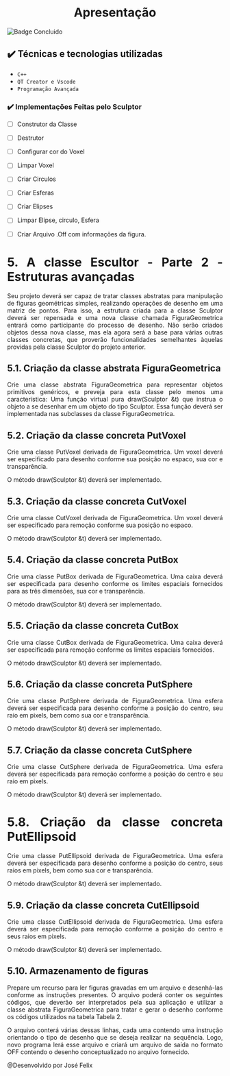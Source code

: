 <h1 align="center">Apresentação</h1>

![Badge Concluido](http://img.shields.io/static/v1?label=STATUS&message=%20Construindo&color=GREEN&style=for-the-badge)

## ✔️ Técnicas e tecnologias utilizadas

- ``C++``
- ``QT Creator e Vscode``
- ``Programação Avançada``

 
 ### ✔️ Implementações Feitas pelo Sculptor

- [ ] Construtor da Classe 
- [ ] Destrutor
- [ ] Configurar cor do Voxel
- [ ] Limpar Voxel
- [ ] Criar Circulos
- [ ] Criar Esferas 
- [ ] Criar Elipses
- [ ] Limpar Elipse, circulo, Esfera
- [ ] Criar Arquivo .Off com informações da figura. 
 
 
 
<h1 align="justify">5. A classe Escultor - Parte 2 - Estruturas avançadas</h1>
<p align="justify">Seu projeto deverá ser capaz de tratar classes abstratas para manipulação de figuras geométricas simples, realizando operações de desenho em uma matriz de pontos. Para isso, a estrutura criada para a classe Sculptor deverá ser repensada e uma nova classe chamada FiguraGeometrica entrará como participante do processo de desenho. Não serão criados objetos dessa nova classe, mas ela agora será a base para várias outras classes concretas, que proverão funcionalidades semelhantes àquelas providas pela classe Sculptor do projeto anterior.</p>


<h2 align="justify">5.1. Criação da classe abstrata FiguraGeometrica</h2>
<p align="justify">Crie uma classe abstrata FiguraGeometrica para representar objetos primitivos genéricos, e preveja para esta classe pelo menos uma característica: Uma função virtual pura draw(Sculptor &t) que instrua o objeto a se desenhar em um objeto do tipo Sculptor. Essa função deverá ser implementada nas subclasses da classe FiguraGeometrica.</p>

<h2 align="justify">5.2. Criação da classe concreta PutVoxel</h2>
<p align="justify">Crie uma classe PutVoxel derivada de FiguraGeometrica. Um voxel deverá ser especificado para desenho conforme sua posição no espaco, sua cor e transparência.</p>

<p align="justify">O método draw(Sculptor &t) deverá ser implementado.</p>

<h2 align="justify">5.3. Criação da classe concreta CutVoxel</h2>
<p align="justify">Crie uma classe CutVoxel derivada de FiguraGeometrica. Um voxel deverá ser especificado para remoção conforme sua posição no espaco.</p>

<p align="justify">O método draw(Sculptor &t) deverá ser implementado.</p>

<h2 align="justify">5.4. Criação da classe concreta PutBox</h2>
<p align="justify">Crie uma classe PutBox derivada de FiguraGeometrica. Uma caixa deverá ser especificada para desenho conforme os limites espaciais fornecidos para as três dimensões, sua cor e transparência.</p>

<p align="justify">O método draw(Sculptor &t) deverá ser implementado.</p>

<h2 align="justify">5.5. Criação da classe concreta CutBox</h2>
<p align="justify">Crie uma classe CutBox derivada de FiguraGeometrica. Uma caixa deverá ser especificada para remoção conforme os limites espaciais fornecidos.</p>

<p align="justify">O método draw(Sculptor &t) deverá ser implementado.</p>

<h2 align="justify">5.6. Criação da classe concreta PutSphere</h2>
<p align="justify">Crie uma classe PutSphere derivada de FiguraGeometrica. Uma esfera deverá ser especificada para desenho conforme a posição do centro, seu raio em pixels, bem como sua cor e transparência.</p>

<p align="justify">O método draw(Sculptor &t) deverá ser implementado.</p>

<h2 align="justify">5.7. Criação da classe concreta CutSphere</h2>
<p align="justify">Crie uma classe CutSphere derivada de FiguraGeometrica. Uma esfera deverá ser especificada para remoção conforme a posição do centro e seu raio em pixels.</p>

<p align="justify">O método draw(Sculptor &t) deverá ser implementado.</p>

<h1 align="justify">5.8. Criação da classe concreta PutEllipsoid</h2>
<p align="justify">Crie uma classe PutEllipsoid derivada de FiguraGeometrica. Uma esfera deverá ser especificada para desenho conforme a posição do centro, seus raios em pixels, bem como sua cor e transparência.</p>

<p align="justify">O método draw(Sculptor &t) deverá ser implementado.</p>

<h2 align="justify">5.9. Criação da classe concreta CutEllipsoid</h2>
<p align="justify">Crie uma classe CutEllipsoid derivada de FiguraGeometrica. Uma esfera deverá ser especificada para remoção conforme a posição do centro e seus raios em pixels.</p>

<p align="justify">O método draw(Sculptor &t) deverá ser implementado.</p>

<h2 align="justify">5.10. Armazenamento de figuras</h2>
<p align="justify">Prepare um recurso para ler figuras gravadas em um arquivo e desenhá-las conforme as instruções presentes. O arquivo poderá conter os seguintes códigos, que deverão ser interpretados pela sua aplicação e utilizar a classe abstrata FiguraGeometrica para tratar e gerar o desenho conforme os códigos utilizados na tabela Tabela 2.</p>

<p align="justify">O arquivo conterá várias dessas linhas, cada uma contendo uma instrução orientando o tipo de desenho que se deseja realizar na sequência. Logo, novo programa lerá esse arquivo e criará um arquivo de saída no formato OFF contendo o desenho conceptualizado no arquivo fornecido.</p>




  



<p align="justify" font-family="Arial">@Desenvolvido por José Felix</p>

